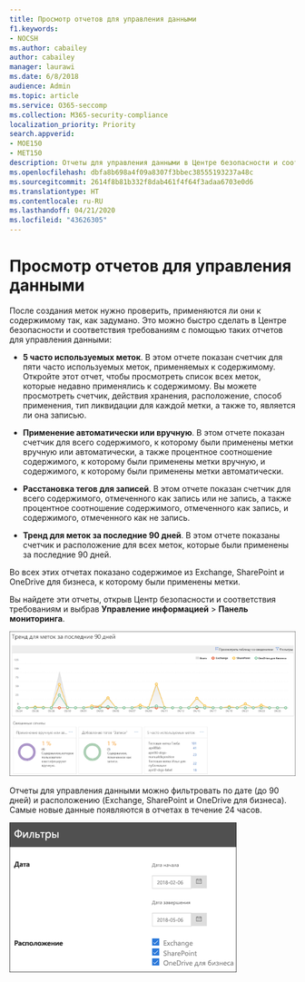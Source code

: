 ```yaml
---
title: Просмотр отчетов для управления данными
f1.keywords:
- NOCSH
ms.author: cabailey
author: cabailey
manager: laurawi
ms.date: 6/8/2018
audience: Admin
ms.topic: article
ms.service: O365-seccomp
ms.collection: M365-security-compliance
localization_priority: Priority
search.appverid:
- MOE150
- MET150
description: Отчеты для управления данными в Центре безопасности и соответствия требованиям позволяют быстро проверить, применяются ли метки к содержимому так, как задумано.
ms.openlocfilehash: dbfa8b698a4f09a8307f3bbec38555193237a48c
ms.sourcegitcommit: 2614f8b81b332f8dab461f4f64f3adaa6703e0d6
ms.translationtype: HT
ms.contentlocale: ru-RU
ms.lasthandoff: 04/21/2020
ms.locfileid: "43626305"
---
```

# <a name="view-the-data-governance-reports"></a>Просмотр отчетов для управления данными

После создания меток нужно проверить, применяются ли они к содержимому так, как задумано. Это можно быстро сделать в Центре безопасности и соответствия требованиям с помощью таких отчетов для управления данными:
  
- **5 часто используемых меток**. В этом отчете показан счетчик для пяти часто используемых меток, применяемых к содержимому. Откройте этот отчет, чтобы просмотреть список всех меток, которые недавно применялись к содержимому. Вы можете просмотреть счетчик, действия хранения, расположение, способ применения, тип ликвидации для каждой метки, а также то, является ли она записью. 
    
- **Применение автоматически или вручную**. В этом отчете показан счетчик для всего содержимого, к которому были применены метки вручную или автоматически, а также процентное соотношение содержимого, к которому были применены метки вручную, и содержимого, к которому были применены метки автоматически. 
    
- **Расстановка тегов для записей**. В этом отчете показан счетчик для всего содержимого, отмеченного как запись или не запись, а также процентное соотношение содержимого, отмеченного как запись, и содержимого, отмеченного как не запись. 
    
- **Тренд для меток за последние 90 дней**. В этом отчете показаны счетчик и расположение для всех меток, которые были применены за последние 90 дней. 
    
Во всех этих отчетах показано содержимое из Exchange, SharePoint и OneDrive для бизнеса, к которому были применены метки.
  
Вы найдете эти отчеты, открыв Центр безопасности и соответствия требованиям и выбрав **Управление информацией** \> **Панель мониторинга**.
  
![Диаграмма, показывающая тренды для меток за последние 90 дней](../media/0cc06c18-d3b1-4984-8374-47655fb38dd2.png)
  
Отчеты для управления данными можно фильтровать по дате (до 90 дней) и расположению (Exchange, SharePoint и OneDrive для бизнеса). Самые новые данные появляются в отчетах в течение 24 часов.
  
![Фильтрация отчетов для управления данными](../media/77e60284-edf3-42d7-aee7-f72b2568f722.png)
  

